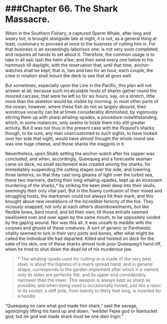 ###Chapter 66. 
The Shark Massacre.
===================


When in the Southern Fishery, a captured Sperm Whale, after long and weary
toil, is brought alongside late at night, it is not, as a general thing at
least, customary to proceed at once to the business of cutting him in. For that
business is an exceedingly laborious one; is not very soon completed; and
requires all hands to set about it. Therefore, the common usage is to take in
all sail; lash the helm a’lee; and then send every one below to his hammock
till daylight, with the reservation that, until that time, anchor-watches shall
be kept; that is, two and two for an hour, each couple, the crew in rotation
shall mount the deck to see that all goes well.

But sometimes, especially upon the Line in the Pacific, this plan will not
answer at all; because such incalculable hosts of sharks gather round the
moored carcase, that were he left so for six hours, say, on a stretch, little
more than the skeleton would be visible by morning.  In most other parts of the
ocean, however, where these fish do not so largely abound, their wondrous
voracity can be at times considerably diminished, by vigorously stirring them
up with sharp whaling-spades, a procedure notwithstanding, which, in some
instances, only seems to tickle them into still greater activity. But it was
not thus in the present case with the *Pequod’s* sharks; though, to be sure,
any man unaccustomed to such sights, to have looked over her side that night,
would have almost thought the whole round sea was one huge cheese, and those
sharks the maggots in it.

Nevertheless, upon Stubb setting the anchor-watch after his supper was
concluded; and when, accordingly, Queequeg and a forecastle seaman came on
deck, no small excitement was created among the sharks; for immediately
suspending the cutting stages over the side, and lowering three lanterns, so
that they cast long gleams of light over the turbid sea, these two mariners,
darting their long whaling-spades, kept up an incessant murdering of the
sharks,\* by striking the keen steel deep into their skulls, seemingly their
only vital part. But in the foamy confusion of their mixed and struggling
hosts, the marksmen could not always hit their mark; and this brought about new
revelations of the incredible ferocity of the foe. They viciously snapped, not
only at each other’s disembowelments, but like flexible bows, bent round, and
bit their own; till those entrails seemed swallowed over and over again by the
same mouth, to be oppositely voided by the gaping wound. Nor was this all. It
was unsafe to meddle with the corpses and ghosts of these creatures. A sort of
generic or Pantheistic vitality seemed to lurk in their very joints and bones,
after what might be called the individual life had departed. Killed and hoisted
on deck for the sake of his skin, one of these sharks almost took poor
Queequeg’s hand off, when he tried to shut down the dead lid of his murderous
jaw.


> \* The whaling-spade used for cutting-in is made of the very best steel; is
> about the bigness of a man’s spread hand; and in general shape, corresponds
> to the garden implement after which it is named; only its sides are perfectly
> flat, and its upper end considerably narrower than the lower. This weapon is
> always kept as sharp as possible; and when being used is occasionally honed,
> just like a razor. In its socket, a stiff pole, from twenty to thirty feet
> long, is inserted for a handle.


“Queequeg no care what god made him shark,” said the savage, agonizingly
lifting his hand up and down; “wedder Fejee god or Nantucket god; but de god
wat made shark must be one dam Ingin.”



